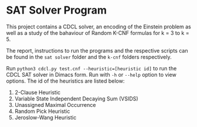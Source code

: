 # SAT Solver Program
This project contains a CDCL solver, an encoding of the Einstein problem as well as a study of the bahaviour of Random K-CNF formulas for k = 3 to k = 5.

The report, instructions to run the programs and the respective scripts can be found in the `sat solver` folder and the `k-cnf` folders respectively.

Run `python3 cdcl.py test.cnf --heuristic=[heuristic id]` to run the CDCL SAT solver in Dimacs form.
Run with `-h` or `--help` option to view options.
The id of the heuristics are listed below:
1. 2-Clause Heuristic
2. Variable State Independent Decaying Sum (VSIDS)
3. Unassigned Maximal Occurrence
4. Random Pick Heuristic
5. Jeroslow-Wang Heuristic

